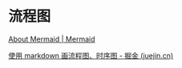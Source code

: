 # 流程图

[About Mermaid | Mermaid](https://mermaid.js.org/intro/)

[使用 markdown 画流程图、时序图 - 掘金 (juejin.cn)](https://juejin.cn/post/7038144693867118629)
